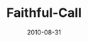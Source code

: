 ---
layout: music 
title: "Faithful-Call"
series: "The Faithful"
date: 2010-08-31 
description: "Brian Tome talks about how the faithful respond to God's call."
audio: "http://s3.amazonaws.com/crossroadsaudiomessages/TheFaithful03.mp3"
audio-duration: "46:37"
src: "http://www.crossroads.net/players/media/mediumHz/190x110_Faithful.jpg"
---